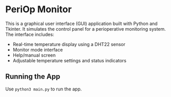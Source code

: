 # PeriOp Monitor

This is a graphical user interface (GUI) application built with Python and Tkinter. It simulates the control panel for a perioperative monitoring system. The interface includes:
* Real-time temperature display using a DHT22 sensor
* Monitor mode interface
* Help/manual screen
* Adjustable temperature settings and status indicators

## Running the App

Use `python3 main.py` to run the app.